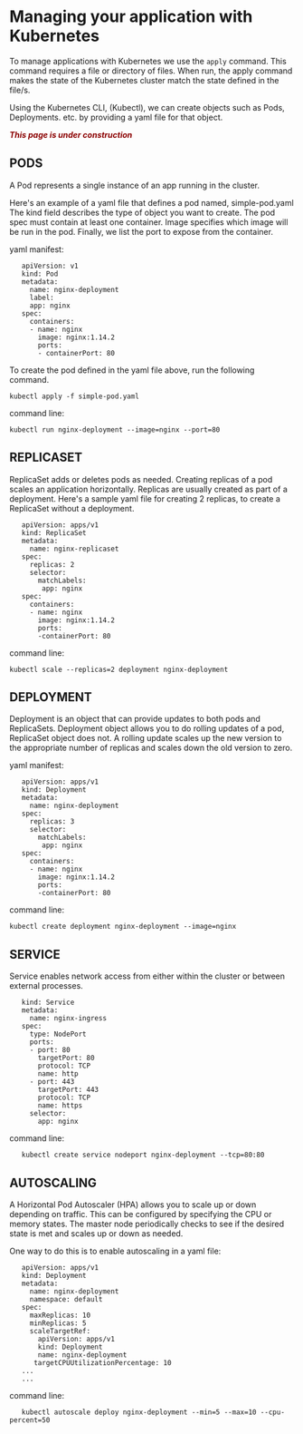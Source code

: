 # Managing your application with Kubernetes 

To manage applications with Kubernetes we use the `apply` command. This command requires a file or directory of files. When run, the apply command makes the state of the Kubernetes cluster match the state defined in the file/s. 

Using the Kubernetes CLI, (Kubectl), we can create objects such as Pods, Deployments. etc. by providing a yaml file for that object. 
 
<span style="color:darkred">***This page is under construction***</span>


## PODS

A Pod represents a single instance of an app running in the cluster. 

Here's an example of a yaml file that defines a pod named, simple-pod.yaml 
The kind field describes the type of object you want to create. 
The pod spec must contain at least one container. Image specifies which image will be run in the pod. 
Finally, we list the port to expose from the container. 

yaml manifest:

       apiVersion: v1
       kind: Pod
       metadata:
         name: nginx-deployment
         label:
         app: nginx  
       spec:
         containers:
         - name: nginx
           image: nginx:1.14.2
           ports:
           - containerPort: 80

To create the pod defined in the yaml file above, run the following command. 

    kubectl apply -f simple-pod.yaml 


command line:  

    kubectl run nginx-deployment --image=nginx --port=80

## REPLICASET

ReplicaSet adds or deletes pods as needed. 
Creating replicas of a pod scales an application horizontally. Replicas are usually created as part of a deployment. 
Here's a sample yaml file for creating 2 replicas, to create a ReplicaSet without a deployment.  

       apiVersion: apps/v1
       kind: ReplicaSet
       metadata:
         name: nginx-replicaset
       spec: 
         replicas: 2
         selector:
           matchLabels:
            app: nginx
       spec: 
         containers:
         - name: nginx
           image: nginx:1.14.2
           ports:
           -containerPort: 80

command line: 

    kubectl scale --replicas=2 deployment nginx-deployment


## DEPLOYMENT

Deployment is an object that can provide updates to both pods and ReplicaSets. 
Deployment object allows you to do rolling updates of a pod, ReplicaSet object does not. A rolling update scales up the new version to the appropriate number of replicas and scales down the old version to zero. 

yaml manifest: 

       apiVersion: apps/v1
       kind: Deployment
       metadata:
         name: nginx-deployment
       spec: 
         replicas: 3
         selector:
           matchLabels:
            app: nginx
       spec: 
         containers:
         - name: nginx
           image: nginx:1.14.2
           ports:
           -containerPort: 80

command line: 

    kubectl create deployment nginx-deployment --image=nginx


## SERVICE

Service enables network access from either within the cluster or between external processes. 

       kind: Service
       metadata:
         name: nginx-ingress
       spec:
         type: NodePort
         ports:
         - port: 80
           targetPort: 80
           protocol: TCP
           name: http
         - port: 443
           targetPort: 443
           protocol: TCP
           name: https
         selector:
           app: nginx


command line: 

       kubectl create service nodeport nginx-deployment --tcp=80:80


## AUTOSCALING

A Horizontal Pod Autoscaler (HPA) allows you to scale up or down depending on traffic. 
This can be configured by specifying the CPU or memory states. 
The master node periodically checks to see if the desired state is met and scales up or down as needed.  

One way to do this is to enable autoscaling in a yaml file: 

       apiVersion: apps/v1
       kind: Deployment
       metadata:
         name: nginx-deployment
         namespace: default
       spec:
         maxReplicas: 10
         minReplicas: 5
         scaleTargetRef: 
           apiVersion: apps/v1
           kind: Deployment
           name: nginx-deployment
          targetCPUUtilizationPercentage: 10
       ...
       ...
         
command line: 
        
       kubectl autoscale deploy nginx-deployment --min=5 --max=10 --cpu-percent=50

